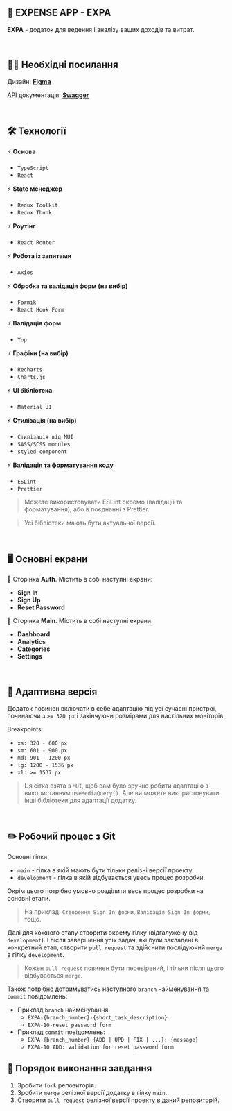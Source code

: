 ## 💸 EXPENSE APP - EXPA

**EXPA** - додаток для ведення і аналізу ваших доходів та витрат.

<br>

## 👩‍💻 Необхідні посилання

Дизайн: [**Figma**](https://www.figma.com/file/FOLd8B665OmyKjlGsbRDb1/WEB-APP-Incode-Finance)

API документація: [**Swagger**](https://incode-backend-dev.herokuapp.com/api/)

<br>

## 🛠 Технології

⚡️ **Основа**

- `TypeScript`
- `React`

⚡️ **State менеджер**

- `Redux Toolkit`
- `Redux Thunk`

⚡️ **Роутінг**

- `React Router`

⚡️ **Робота із запитами**

- `Axios`

⚡️ **Обробка та валідація форм (на вибір)**

- `Formik`
- `React Hook Form`

⚡️ **Валідація форм**

- `Yup`

⚡️ **Графіки (на вибір)**

- `Recharts`
- `Сharts.js`

⚡️ **UI бібліотека**

- `Material UI`

⚡️ **Стилізація (на вибір)**

- `Стилізація від MUI`
- `SASS/SCSS modules`
- `styled-component`

⚡️ **Валідація та форматування коду**

- `ESLint`
- `Prettier`

> Можете використовувати ESLint окремо (валідації та форматування), або в поєднанні з Prettier.

> Усі бібліотеки мають бути актуальної версії.

<br>

## 🖥️ Основні екрани

🔐 Сторінка **Auth**. Містить в собі наступні екрани:

- **Sign In**
- **Sign Up**
- **Reset Password**

📝 Сторінка **Main**. Містить в собі наступні екрани:

- **Dashboard**
- **Analytics**
- **Categories**
- **Settings**

<br>

## 📱 Адаптивна версія

Додаток повинен включати в себе адаптацію під усі сучасні пристрої, починаючи з `>= 320 px` і закінчуючи розмірами для настільних моніторів.

Breakpoints:

- `xs: 320 - 600 px`
- `sm: 601 - 900 px`
- `md: 901 - 1200 px`
- `lg: 1200 - 1536 px`
- `xl: >= 1537 px`

> Ця сітка взята з `MUI`, щоб вам було зручно робити адаптацію з використанням `useMediaQuery()`. Але ви можете використовувати інші бібліотеки для адаптації додатку.

<br>

## ✏️ Робочий процес з Git

Основні гілки:

- `main` - гілка в якій мають бути тільки релізні версії проекту.
- `development` - гілка в якій відбувається увесь процес розробки.

Окрім цього потрібно умовно розділити весь процес розробки на основні етапи.

> На приклад: `Створення Sign In форми`, `Валідація Sign In форми`, тощо.

Далі для кожного етапу створити окрему гілку (відгалужену від `development`). І після завершення усіх задач, які були закладені в конкретний етап, створити `pull request` та здійснити послідуючий `merge` в гілку `development`.

> Кожен `pull request` повинен бути перевірений, і тільки після цього відбувається `merge`.

Також потрібно дотримуватись наступного `branch` найменування та `commit` повідомлень:

- Приклад `branch` найменування:
  - `EXPA-{branch_number}-{short_task_description}`
  - `EXPA-10-reset_password_form`
- Приклад `commit` повідомлень:
  - `EXPA-{branch_number} {ADD | UPD | FIX | ...}: {message}`
  - `EXPA-10 ADD: validation for reset password form`

## 📌 Порядок виконання завдання

1. Зробити `fork` репозиторія.
2. Зробити `merge` релізної версії додатку в гілку `main`.
3. Створити `pull request` релізної версії проекту в даний репозиторій.
